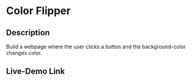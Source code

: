 # Color Flipper

## Description
Build a webpage where the user clicks a button and the background-color changes color.

## Live-Demo Link
